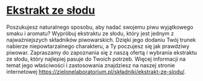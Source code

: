 # [Ekstrakt ze słodu](https://zielonelaboratorium.pl/składniki/ekstrakt-ze-slodu/)

Poszukujesz naturalnego sposobu, aby nadać swojemu piwu wyjątkowego smaku i aromatu? Wypróbuj ekstraktu ze słodu, który jest jednym z najważniejszych składników piwowarskich. Dzięki jego dodaniu Twój trunek nabierze niepowtarzalnego charakteru, a Ty poczujesz się jak prawdziwy piwowar. Zapraszamy do zapoznania się z naszą ofertą i wybrania ekstraktu ze słodu, który najlepiej pasuje do Twoich potrzeb. Więcej informacji na temat jego właściwości i zastosowania znajdziesz na naszej stronie internetowej https://zielonelaboratorium.pl/składniki/ekstrakt-ze-slodu/.